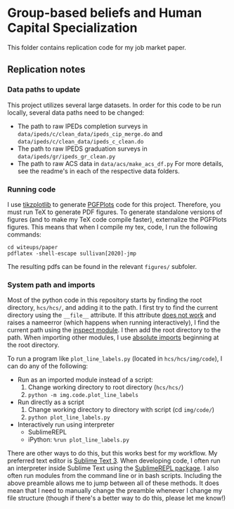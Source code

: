 # Group-based beliefs and Human Capital Specialization 

This folder contains replication code for my job market paper. 

## Replication notes

### Data paths to update

This project utilizes several large datasets. 
In order for this code to be run locally, several data paths need to be changed:
* The path to raw IPEDs completion surveys in `data/ipeds/c/clean_data/ipeds_cip_merge.do` and `data/ipeds/c/clean_data/ipeds_c_clean.do`
* The path to raw IPEDS graduation surveys in `data/ipeds/gr/ipeds_gr_clean.py`
* The path to raw ACS data in `data/acs/make_acs_df.py`
For more details, see the readme's in each of the respective data folders.

### Running code

I use [tikzplotlib](https://github.com/nschloe/tikzplotlib) to generate [PGFPlots](http://pgfplots.sourceforge.net/) code for this project.
Therefore, you must run TeX to generate PDF figures. 
To generate standalone versions of figures (and to make my TeX code compile faster), externalize the PGFPlots figures.
This means that when I compile my tex, code, I run the following commands:
```shell session
cd witeups/paper
pdflatex -shell-escape sullivan[2020]-jmp
```
The resulting pdfs can be found in the relevant `figures/` subfoler. 

### System path and imports

Most of the python code in this repository starts by finding the root directory, `hcs/hcs/`, and adding it to the path.
I first try to find the current directory using the `__file__` attribute.
If this attribute [does not work](https://stackoverflow.com/questions/2292703/how-can-i-get-the-executables-current-directory-in-py2exe) and raises a nameerror (which happens when running interactively), I find the current path using the [inspect module](https://stackoverflow.com/questions/714063/importing-modules-from-parent-folder/11158224#11158224). 
I then add the root directory to the path.
When importing other modules, I use [absolute imports](https://chrisyeh96.github.io/2017/08/08/definitive-guide-python-imports.html#absolute-vs-relative-import) beginning at the root directory.

To run a program like `plot_line_labels.py` (located in `hcs/hcs/img/code`), I can do any of the following:
* Run as an imported module instead of a script:
    1. Change working directory to root directory (`hcs/hcs/`)
    2. `python -m img.code.plot_line_labels`
* Run directly as a script
    1. Change working directory to directory with script (cd `img/code/`)
    2. `python plot_line_labels.py`
* Interactively run using interpreter
    * SublimeREPL
    * iPython: `%run plot_line_labels.py`

There are other ways to do this, but this works best for my workflow. 
My preferred text editor is [Sublime Text 3](https://www.sublimetext.com/3). 
When developing code, I often run an interpreter inside Sublime Text using the [SublimeREPL package](https://packagecontrol.io/packages/SublimeREPL).
I also often run modules from the command line or in bash scripts. 
Including the above preamble allows me to jump between all of these methods.
It does mean that I need to manually change the preamble whenever I change my file structure (though if there's a better way to do this, please let me know!)

